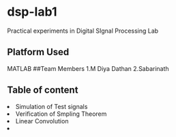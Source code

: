 # dsp-lab1
Practical experiments in Digital SIgnal Processing Lab
## Platform Used
MATLAB
##Team Members 
1.M Diya Dathan 
2.Sabarinath
## Table of content
<li>Simulation of Test signals</li>
<li>Verification of Smpling Theorem</li>
<li>Linear Convolution<li>
    
